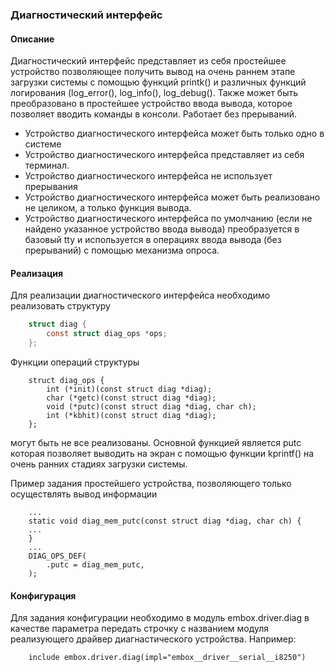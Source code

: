 
### Диагностический интерфейс
#### Описание
Диагностический интерфейс представляет из себя простейшее устройство позволяющее получить вывод на очень раннем этапе загрузки системы с помощью функций printk() и различных функций логирования (log_error(), log_info(), log_debug(). Также может быть преобразовано в простейшее устройство ввода вывода, которое позволяет вводить команды в консоли. Работает без прерываний.

* Устройство диагностического интерфейса может быть только одно в системе
* Устройство диагностического интерфейса представляет из себя терминал.
* Устройство диагностического интерфейса не использует прерывания
* Устройство диагностического интерфейса может быть реализовано не целиком, а только функция вывода.
* Устройство диагностического интерфейса по умолчанию (если не найдено указанное устройство ввода вывода) преобразуется в базовый tty и используется в операциях ввода вывода (без прерываний) с помощью механизма опроса.


#### Реализация
Для реализации диагностического интерфейса необходимо реализовать структуру 
```C
    struct diag {
    	const struct diag_ops *ops;
    };
```
Функции операций структуры
```
    struct diag_ops {
    	int (*init)(const struct diag *diag);
    	char (*getc)(const struct diag *diag);
    	void (*putc)(const struct diag *diag, char ch);
    	int (*kbhit)(const struct diag *diag);
    };
```
могут быть не все реализованы. Основной функцией является putc которая позволяет выводить на экран с помощью функции kprintf() на очень ранних стадиях загрузки системы.

Пример задания простейшего устройства, позволяющего только осуществлять вывод информации
```
    ...
    static void diag_mem_putc(const struct diag *diag, char ch) {
    ...
    }
    ...
    DIAG_OPS_DEF(
    	.putc = diag_mem_putc,
    );
```

#### Конфигурация
Для задания конфигурации необходимо в модуль embox.driver.diag в качестве параметра передать строчку с названием модуля реализующего драйвер диагнастического устройства. Например:
```
    include embox.driver.diag(impl="embox__driver__serial__i8250")
```

